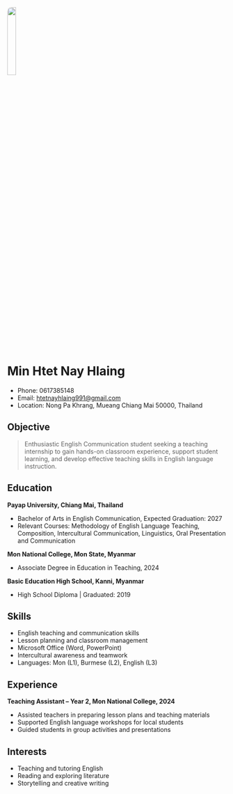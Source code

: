<img src="https://minhtetnayhlaing.github.io/Minhtet.jpg" width="20%" align="above" style="border-radius:10px;">

# Min Htet Nay Hlaing  
- Phone: 0617385148  
-  Email: htetnayhlaing991@gmail.com
-  Location: Nong Pa Khrang, Mueang Chiang Mai 50000, Thailand

## Objective
>Enthusiastic English Communication student seeking a teaching internship to gain hands-on classroom experience, support student learning, and develop effective teaching skills in English language instruction.
## Education
**Payap University, Chiang Mai, Thailand**
 - Bachelor of Arts in English Communication, Expected Graduation: 2027
 - Relevant Courses: Methodology of English Language Teaching, Composition, Intercultural Communication, Linguistics, Oral Presentation and Communication

**Mon National College, Mon State, Myanmar**
  - Associate Degree in Education in Teaching, 2024

**Basic Education High School, Kanni, Myanmar** 
- High School Diploma | Graduated: 2019
## Skills
- English teaching and communication skills  
- Lesson planning and classroom management  
- Microsoft Office (Word, PowerPoint)  
- Intercultural awareness and teamwork  
- Languages: Mon (L1), Burmese (L2), English (L3) 
## Experience
**Teaching Assistant – Year 2, Mon National College, 2024**    
- Assisted teachers in preparing lesson plans and teaching materials  
- Supported English language workshops for local students  
- Guided students in group activities and presentations
 ## Interests
- Teaching and tutoring English  
- Reading and exploring literature  
- Storytelling and creative writing  
